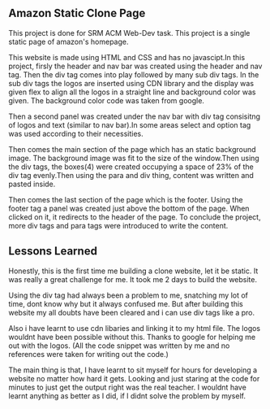 ## Amazon Static Clone Page


This project is done for SRM ACM Web-Dev task. This project is a single static page of amazon's homepage. 

This website is made using HTML and CSS and has no javascipt.In this project, firsly the header and nav bar was created using the header and nav tag. Then the div tag comes into play followed by many sub div tags. In the sub div tags the logos are inserted using CDN library and the display was given flex to align all the logos in a straight line and background color was given. The background color code was taken from google.

Then a second panel was created under the nav bar with div tag consisitng of logos and text (similar to nav bar).In some areas select and option tag was used according to their necessities.

Then comes the main section of the page which has an static background image. The background image was fit to the size of the window.Then using the div tags, the boxes(4) were created occupying a space of 23% of the div tag evenly.Then using the para and div thing, content was written and pasted inside. 

Then comes the last section of the page which is the footer. Using the footer tag a panel was created just above the bottom of the page. When clicked on it, it redirects to the header of the page.
To conclude the project, more div tags and para tags were introduced to write the content.


## Lessons Learned


Honestly, this is the first time me building a clone website, let it be static. It was really a great challenge for me. It took me 2 days to build the website.

Using the div tag had always been a problem to me, snatching my lot of time, dont know why but it always confused me. But after building this website my all doubts have been cleared and i can use div tags like a pro.

Also i have learnt to use cdn libaries and linking it to my html file. The logos wouldnt have been possible without this. Thanks to google for helping me out with the logos. (All the code snippet was written by me and no references were taken for writing out the code.)

The main thing is that, I have learnt to sit myself for hours for developing a website no matter how hard it gets. Looking and just staring at the code for minutes to just get the output right was the real teacher. I wouldnt have learnt anything as better as I did, if I didnt solve the problem by myself.
